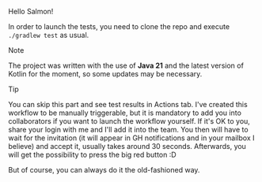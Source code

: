 Hello Salmon!

In order to launch the tests, you need to clone the repo and execute `./gradlew test` as usual.

>[!NOTE]
>The project was written with the use of **Java 21** and the latest version of Kotlin for the moment, so some updates may be necessary.

>[!TIP]
You can skip this part and see test results in Actions tab. I've created this workflow to be manually triggerable, but it is mandatory to add you into collaborators if you want to launch the workflow yourself.
If it's OK to you, share your login with me and I'll add it into the team. You then will have to wait for the invitation (it will appear in GH notifications and in your mailbox I believe) and accept it, usually takes around 30 seconds. 
Afterwards, you will get the possibility to press the big red button :D

But of course, you can always do it the old-fashioned way.
